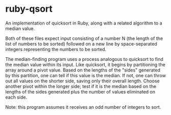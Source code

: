 ruby-qsort
==========

An implementation of quicksort in Ruby, along with a related algorithm to a median value.

Both of these files expect input consisting of a number N (the length of the
list of numbers to be sorted) followed on a new line by space-separated integers
representing the numbers to be sorted.

The median-finding program uses a process analogous to quicksort to find the
median value within its input. Like quicksort, it begins by partitioning the
array around a pivot value. Based on the lengths of the "sides" generated by
this partition, one can tell if this value is the median. If not, one can
throw out all values on the shorter side, saving only their overall length.
Choose another pivot within the longer side; test if it is the median based on
the lengths of the sides generated plus the number of values eliminated on each
side.

Note: this program assumes it receives an odd number of integers to sort.
